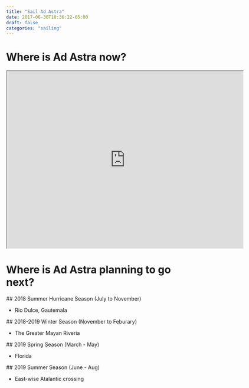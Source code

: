 ```yaml
---
title: "Sail Ad Astra"
date: 2017-06-30T10:36:22-05:00
draft: false
categories: "sailing"
---
```


# Where is Ad Astra now?
<iframe src="https://www.google.com/maps/d/u/1/embed?mid=1V2ia047oUBXcPcS6sDKOyDXvotvxba1y" width="640" height="480"></iframe>

<p>
	
# Where is Ad Astra planning to go next?

<p>
## 2018 Summer Hurricane Season (July to November)

* Rio Dulce, Gautemala

<p>
## 2018-2019 Winter Season (November to Feburary)

* The Greater Mayan Riveria

<p>
## 2019 Spring Season (March - May)

* Florida

<p>
## 2019 Summer Season (June - Aug)

* East-wise Atalantic crossing
<p>

